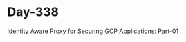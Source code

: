# Day-338

[Identity Aware Proxy for Securing GCP Applications: Part-01](https://akashchaurasia9336.medium.com/identity-aware-proxy-for-securing-gcp-applications-part-01-ede380076c00)
